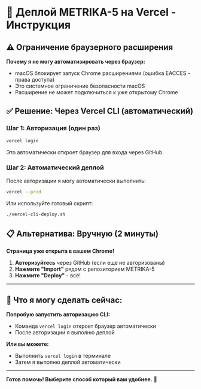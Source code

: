 # 🚀 Деплой METRIKA-5 на Vercel - Инструкция

## ⚠️ Ограничение браузерного расширения

**Почему я не могу автоматизировать через браузер:**
- macOS блокирует запуск Chrome расширениями (ошибка EACCES - права доступа)
- Это системное ограничение безопасности macOS
- Расширение не может подключиться к уже открытому Chrome

## ✅ Решение: Через Vercel CLI (автоматический)

### Шаг 1: Авторизация (один раз)
```bash
vercel login
```
Это автоматически откроет браузер для входа через GitHub.

### Шаг 2: Автоматический деплой
После авторизации я могу автоматически выполнить:
```bash
vercel --prod
```

Или используйте готовый скрипт:
```bash
./vercel-cli-deploy.sh
```

## 📋 Альтернатива: Вручную (2 минуты)

**Страница уже открыта в вашем Chrome!**

1. **Авторизуйтесь** через GitHub (если еще не авторизованы)
2. **Нажмите "Import"** рядом с репозиторием METRIKA-5
3. **Нажмите "Deploy"** - всё!

---

## 🎯 Что я могу сделать сейчас:

**Попробую запустить авторизацию CLI:**
- Команда `vercel login` откроет браузер автоматически
- После авторизации я выполню деплой

**Или вы можете:**
- Выполнить `vercel login` в терминале
- Затем я выполню деплой автоматически

---

**Готов помочь! Выберите способ который вам удобнее.** 🚀

